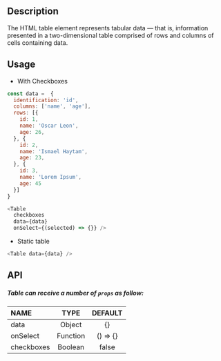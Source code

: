 
## Description

The HTML table element represents tabular data — that is, information presented in a two-dimensional table comprised of rows and columns of cells containing data.

## Usage

* With Checkboxes

```js
const data =  {
  identification: 'id',
  columns: ['name', 'age'], 
  rows: [{
    id: 1,
    name: 'Oscar Leon',
    age: 26,
  }, {
    id: 2,
    name: 'Ismael Haytam',
    age: 23,
  }, {
    id: 3,
    name: 'Lorem Ipsum',
    age: 45
  }]
}

<Table 
  checkboxes 
  data={data} 
  onSelect={(selected) => {}} />
```

* Static table

```js
<Table data={data} />
```

## API

##### Table can receive a number of `props` as follow:


| NAME   | TYPE | DEFAULT | 
| :---  | :---:  | :---: | 
| data | Object | {}      | 
| onSelect | Function | () => {}  | 
| checkboxes | Boolean | false | 


